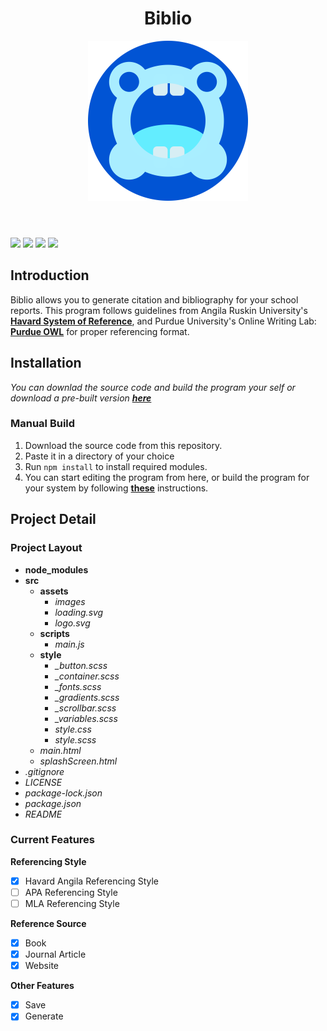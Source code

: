 <style>
  header{
    text-align:center;
  }
  .app-logo{
    width: 256px;
  }
</style>

<header>
  <h1>Biblio</h1>
  <img src="./src/assets/logo.svg" class="app-logo">
</header>

<about>
  <img src="https://img.shields.io/badge/latest-1.0.0-blue">

  <img src="https://img.shields.io/badge/language-javascript-ffd700">

  
  <img src="https://img.shields.io/badge/devDependencies-electron-green">

  <img src="https://img.shields.io/badge/license-MIT-orange">

</about>

## Introduction
Biblio allows you to generate citation and bibliography for your school reports. This program follows guidelines from Angila Ruskin University's [**Havard System of Reference**](https://library.aru.ac.uk/referencing/harvard.htm), and Purdue University's Online Writing Lab: [**Purdue OWL**](https://owl.purdue.edu/owl/purdue_owl.html) for proper referencing format.

## Installation
*You can downlad the source code and build the program your self or download a pre-built version [**here**](#)*

### Manual Build
1. Download the source code from this repository.
2. Paste it in a directory of your choice
3. Run ```npm install``` to install required modules.
4. You can start editing the program from here, or build the program for your system by following [**these**](https://www.christianengvall.se/electron-packager-tutorial/) instructions.

## Project Detail
### Project Layout
* __node_modules__
* __src__
  * __assets__
    * _images_
    * _loading.svg_
    * _logo.svg_
  * __scripts__
    * _main.js_
  * __style__
    * _\_button.scss_
    * _\_container.scss_
    * _\_fonts.scss_
    * _\_gradients.scss_
    * _\_scrollbar.scss_
    * _\_variables.scss_
    * _style.css_
    * _style.scss_
  * _main.html_
  * _splashScreen.html_
* _.gitignore_
* _LICENSE_
* _package-lock.json_
* _package.json_
* _README_

### Current Features
**Referencing Style**
- [x] Havard Angila Referencing Style
- [ ] APA Referencing Style
- [ ] MLA Referencing Style

**Reference Source**
- [x] Book
- [x] Journal Article
- [x] Website

**Other Features**
- [x] Save
- [x] Generate